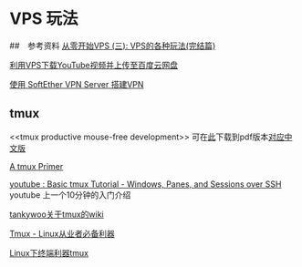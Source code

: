 # VPS 玩法

##　参考资料
[从零开始VPS (三): VPS的各种玩法(完结篇)](https://jecvay.com/2015/01/learning-vps-3.html)

[利用VPS下载YouTube视频并上传至百度云网盘](http://www.typemylife.com/use-vps-download-videos-from-youtube-upload-to-baidu-cloud/)

[使用 SoftEther VPN Server 搭建VPN](http://www.jianshu.com/p/ea7ee822e61a)

## tmux


\<\<tmux productive mouse-free development\>\> 可在[此](http://uploads.mitechie.com/books/tmux_p1_1.pdf)下载到pdf版本[对应中文版](http://www.kancloud.cn/kancloud/tmux)

[A tmux Primer](https://danielmiessler.com/study/tmux/)

[youtube : Basic tmux Tutorial - Windows, Panes, and Sessions over SSH](https://www.youtube.com/watch?v=BHhA_ZKjyxo) youtube 上一个10分钟的入门介绍 

[tankywoo关于tmux的wiki](http://wiki.tankywoo.com/tool/tmux.html)

[Tmux - Linux从业者必备利器](http://cenalulu.github.io/linux/tmux/)

[Linux下终端利器tmux](http://kumu-linux.github.io/blog/2013/08/06/tmux/)